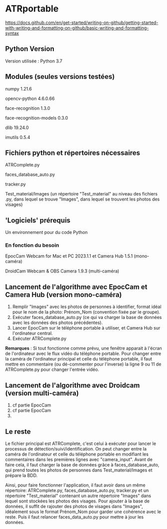 # ATRportable

https://docs.github.com/en/get-started/writing-on-github/getting-started-with-writing-and-formatting-on-github/basic-writing-and-formatting-syntax

## Python Version
Version utilisée : Python 3.7

## Modules (seules versions testées)
numpy 1.21.6 

opencv-python 4.6.0.66 

face-recognition 1.3.0 

face-recognition-models 0.3.0

dlib 19.24.0

imutils 0.5.4

## Fichiers python et répertoires nécessaires
ATRComplete.py

faces_database_auto.py

tracker.py

Test_material/Images (un répertoire "Test_material" au niveau des fichiers .py, dans lequel se trouve "Images", dans lequel se trouvent les photos des visages)

## 'Logiciels' prérequis

Un environnement pour du code Python



### En fonction du besoin
EpocCam Webcam for Mac et PC 2023.1.1 et Camera Hub 1.5.1 (mono-caméra)

DroidCam Webcam & OBS Camera 1.9.3 (multi-caméra)


## Lancement de l'algorithme avec EpocCam et Camera Hub (version mono-caméra)

1. Remplir "Images" avec les photos de personnes à identifier, format idéal pour le nom de la photo: Prénom_Nom (convention fixée par le groupe).
2. Exécuter faces_database_auto.py (ce qui va charger la base de données avec les données des photos précédentes).
3. Lancer EpocCam sur le téléphone portable à utiliser, et Camera Hub sur l'ordinateur central.
4. Exécuter ATRComplete.py

**Remarques** : Si tout fonctionne comme prévu, une fenêtre apparait à l'écran de l'ordinateur avec le flux vidéo du téléphone portable. Pour changer entre la caméra de l'ordinateur principal et celle du téléphone portable, il faut mettre en commentaire (ou dé-commenter pour l'inverse) la ligne 9 ou 11 de ATRComplete.py pour changer l'entrée vidéo.

## Lancement de l'algorithme avec Droidcam (version multi-caméra)

1. cf partie EpocCam
2. cf partie EpocCam
3. 

## Le reste

Le fichier principal est ATRComplete, c'est celui à exécuter pour lancer le processus de détection/suivi/identification. On peut changer entre la caméra de l'ordinateur et celle du téléphone portable en modifiant les commentaires dans les premières lignes avec "camera_input". Avant de faire cela, il faut charger la base de données grâce à faces_database_auto, qui prend toutes les photos de personnes dans Test_material/Images et prépare la BDD.

Ainsi, pour faire fonctionner l'application, il faut avoir dans un même répertoire: ATRComplete.py, faces_database_auto.py, tracker.py et un répertoire "Test_material" contenant un autre répertoire "Images" dans lequel sont stockées les photos des visages. Pour ajouter à la base de données, il suffit de rajouter des photos de visages dans "Images", idéalement sous le format Prénom_Nom pour garder une cohérence avec le reste. Puis il faut relancer faces_data_auto.py pour mettre à jour les données.
